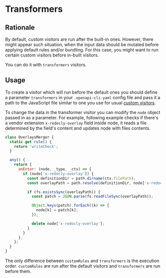 # Transformers

## Rationale

By default, custom visitors are run after the built-in ones. However, there might appear such situation, when the input data should be mutated before applying default rules and/or bundling. For this case, you might want to run certain custom visitors before in-built visitors. 

You can do it with `transformers` visitors.

## Usage

To create a visitor which will run before the default ones you should define a parameter `transformers` in your `.openapi-cli.yaml` config file and pass it a path to the JavaScript file similar to one you use for usual [custom visitors](CUSTOM_VISITORS.md).

To change the data in the transformer visitor you can modify the `node` object passed in as a parameter. For example, following example checks if there's a vendor extension `x-redocly-overlay` field inside node, it reads a file determined by the field's content and updates node with files contents.

```js
class OverlaysMerger {
  static get rule() {
    return 'writeCheck';
  }

  any() {
    return {
      onEnter: (node, _type, _ctx) => {
        if (node['x-redocly-overlay']) {
          const definitionDir = path.dirname(ctx.filePath);
          const overlayPath = path.resolve(definitionDir, node['x-redocly-overlay'].path);

          if (fs.existsSync(overlayPath)) {
            const patch = JSON.parse(fs.readFileSync(overlayPath));

            Object.keys(patch).forEach((k) => {
              node[k] = patch[k];
            });

            delete node['x-redocly-overlay'];
          }
        }
      },
    };
  }
}
```

The only difference between `customRules` and `transformers` is the execution order. `customRules` are run after the default visitors and `transformers` are run before them.